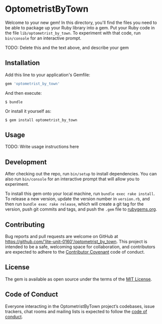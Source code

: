 # OptometristByTown

Welcome to your new gem! In this directory, you'll find the files you need to be able to package up your Ruby library into a gem. Put your Ruby code in the file `lib/optometrist_by_town`. To experiment with that code, run `bin/console` for an interactive prompt.

TODO: Delete this and the text above, and describe your gem

## Installation

Add this line to your application's Gemfile:

```ruby
gem 'optometrist_by_town'
```

And then execute:

    $ bundle

Or install it yourself as:

    $ gem install optometrist_by_town

## Usage

TODO: Write usage instructions here

## Development

After checking out the repo, run `bin/setup` to install dependencies. You can also run `bin/console` for an interactive prompt that will allow you to experiment.

To install this gem onto your local machine, run `bundle exec rake install`. To release a new version, update the version number in `version.rb`, and then run `bundle exec rake release`, which will create a git tag for the version, push git commits and tags, and push the `.gem` file to [rubygems.org](https://rubygems.org).

## Contributing

Bug reports and pull requests are welcome on GitHub at https://github.com/'lite-unit-0160'/optometrist_by_town. This project is intended to be a safe, welcoming space for collaboration, and contributors are expected to adhere to the [Contributor Covenant](http://contributor-covenant.org) code of conduct.

## License

The gem is available as open source under the terms of the [MIT License](https://opensource.org/licenses/MIT).

## Code of Conduct

Everyone interacting in the OptometristByTown project’s codebases, issue trackers, chat rooms and mailing lists is expected to follow the [code of conduct](https://github.com/'lite-unit-0160'/optometrist_by_town/blob/master/CODE_OF_CONDUCT.md).
